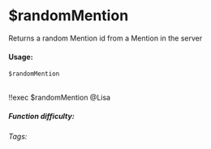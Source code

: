 # $randomMention
Returns a random Mention id from a Mention in the server

#### Usage: 
`$randomMention`

<br/>
<discord-messages>
	<discord-message :bot="false" role-color="#ffcc9a" author="Member">
		!!exec $randomMention
	</discord-message>
	<discord-message :bot="true" role-color="#0099ff" author="Custom Command" avatar="https://media.discordapp.net/avatars/725721249652670555/781224f90c3b841ba5b40678e032f74a.webp">
		@Lisa
	</discord-message>
</discord-messages>

##### Function difficulty: <Badge type="tip" text="Easy" vertical="middle" /> 
###### Tags: <Badge type="tip" text="random" vertical="middle" /> <Badge type="tip" text="random Mention" vertical="middle" /> <Badge type="tip" text="choose" vertical="middle" /> <Badge type="tip" text="return random Mention" vertical="middle" />